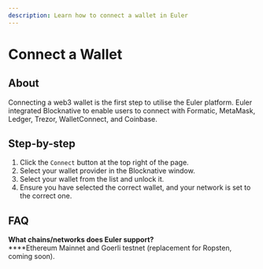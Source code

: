 ```yaml
---
description: Learn how to connect a wallet in Euler
---
```


# Connect a Wallet

## About

Connecting a web3 wallet is the first step to utilise the Euler platform. Euler integrated Blocknative to enable users to connect with Formatic, MetaMask, Ledger, Trezor, WalletConnect, and Coinbase.&#x20;

## Step-by-step

1. Click the `Connect` button at the top right of the page.
2. Select your wallet provider in the Blocknative window.
3. Select your wallet from the list and unlock it.
4. Ensure you have selected the correct wallet, and your network is set to the correct one.

## FAQ

**What chains/networks does Euler support?**\
****Ethereum Mainnet and Goerli testnet (replacement for Ropsten, coming soon).&#x20;
